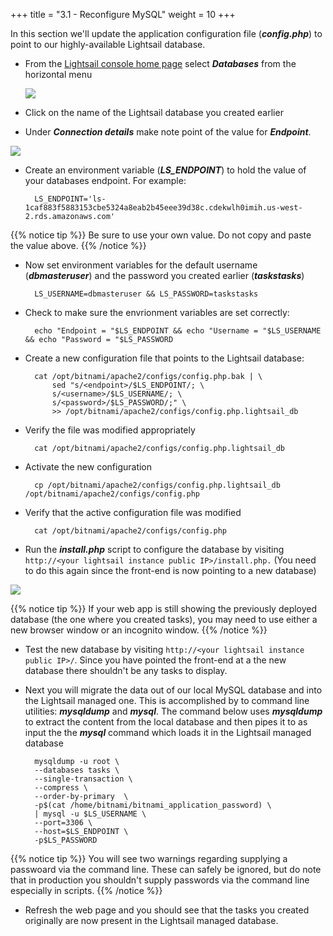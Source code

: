 +++
title = "3.1 - Reconfigure MySQL"
weight = 10
+++

In this section we'll update the application configuration file (***config.php***) to point to our highly-available Lightsail database. 

* From the <a href="https://lightsail.aws.amazon.com/ls/webapp/home/" target="_blank">Lightsail console home page</a> select ***Databases*** from the horizontal menu

    ![](../../images/databases-menu.jpg?classes=border)

* Click on the name of the Lightsail database you created earlier

* Under ***Connection details*** make note point of the value for ***Endpoint***.

![](../../images/endpoint.jpg?classes=border)


* Create an environment variable (***LS_ENDPOINT***) to hold the value of your databases endpoint. For example: 

        LS_ENDPOINT='ls-1caf883f5883153cbe5324a8eab2b45eee39d38c.cdekwlh0imih.us-west-2.rds.amazonaws.com'

{{% notice tip %}}
Be sure to use your own value. Do not copy and paste the value above. 
{{% /notice %}}

* Now set environment variables for the default username (***dbmasteruser***) and the password you created earlier (***taskstasks***)

        LS_USERNAME=dbmasteruser && LS_PASSWORD=taskstasks

* Check to make sure the envrionment variables are set correctly:

        echo "Endpoint = "$LS_ENDPOINT && echo "Username = "$LS_USERNAME && echo "Password = "$LS_PASSWORD

* Create a new configuration file that points to the Lightsail database:

        cat /opt/bitnami/apache2/configs/config.php.bak | \
            sed "s/<endpoint>/$LS_ENDPOINT/; \
            s/<username>/$LS_USERNAME/; \
            s/<password>/$LS_PASSWORD/;" \
            >> /opt/bitnami/apache2/configs/config.php.lightsail_db

* Verify the file was modified appropriately

        cat /opt/bitnami/apache2/configs/config.php.lightsail_db

* Activate the new configuration

        cp /opt/bitnami/apache2/configs/config.php.lightsail_db /opt/bitnami/apache2/configs/config.php

* Verify that the active configuration file was modified

        cat /opt/bitnami/apache2/configs/config.php

* Run the ***install.php*** script to configure the database by visiting `http://<your lightsail instance public IP>/install.php.` (You need to do this again since the front-end is now pointing to a new database)

![](../../images/database-success.jpg?classes=border)

{{% notice tip %}}
If your web app is still showing the previously deployed database (the one where you created tasks), you may need to use either a new browser window or an incognito window. 
{{% /notice %}}

* Test the new database by visiting `http://<your lightsail instance public IP>/`. Since you have pointed the front-end at a the new database there shouldn't be any tasks to display. 

* Next you will migrate the data out of our local MySQL database and into the Lightsail managed one. This is accomplished by to command line utilities: ***mysqldump*** and ***mysql***. The command below uses ***mysqldump*** to extract the content from the local database and then pipes it to as input the the ***mysql*** command which loads it in the Lightsail managed database

        mysqldump -u root \
        --databases tasks \
        --single-transaction \
        --compress \
        --order-by-primary  \
        -p$(cat /home/bitnami/bitnami_application_password) \
        | mysql -u $LS_USERNAME \
        --port=3306 \
        --host=$LS_ENDPOINT \
        -p$LS_PASSWORD 

{{% notice tip %}}
You will see two warnings regarding supplying a passwoard via the command line. These can safely be ignored, but do note that in production you shouldn't supply passwords via the command line especially in scripts. 
{{% /notice %}}

* Refresh the web page and you should see that the tasks you created originally are now present in the Lightsail managed database. 